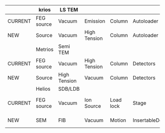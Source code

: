 |     | krios      |   LS TEM           |       |  |                   |                       |                |
| --- | ---------- | ------------ | ------------ | --------------------------------------------- | ----------------- | --------------------- | -------------- |
| CURRENT | FEG source | Vacuum       | Emission     | Column                                        | Autoloader        | Detectors             |                |
| NEW | Source     | Vacuum |   High Tension     | Column                                        |  Autoloader        |   Detectors          | Motion         |
|     | Metrios    |   Semi TEM          |      |  |                   |                       |                |
| CURRENT | FEG source | Vacuum       | High Tension | Column                                        | Detectors         |                       |                |
| NEW | Source     | High Tension | Vacuum       | Column                                        | Detectors         | Motion                |                |
|     | Helios     |   SDB/LDB      |              |   |                   |                       |                |
| CURRENT | FEG source | Vacuum       | Ion Source   | Load lock                                     | Stage             | FIB apertures (top 3) |                |
| NEW | SEM        | FIB          | Vacuum       | Motion                                        | InsertableDevices | Detectors             | Sample loading |


    
